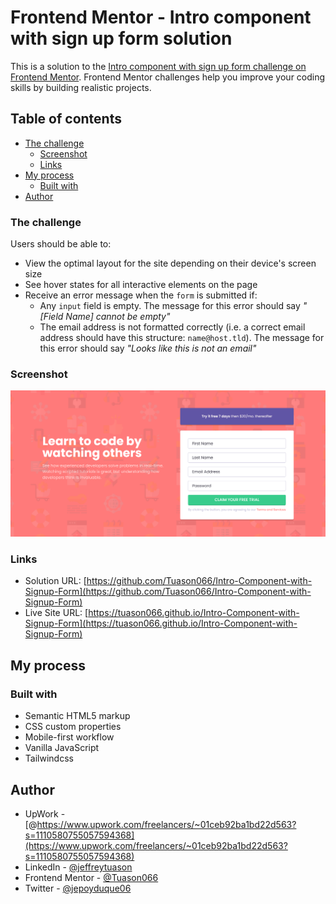 # Frontend Mentor - Intro component with sign up form solution

This is a solution to the [Intro component with sign up form challenge on Frontend Mentor](https://www.frontendmentor.io/challenges/intro-component-with-signup-form-5cf91bd49edda32581d28fd1). Frontend Mentor challenges help you improve your coding skills by building realistic projects. 

## Table of contents

- [The challenge](#the-challenge)
  - [Screenshot](#screenshot)
  - [Links](#links)
- [My process](#my-process)
  - [Built with](#built-with)
- [Author](#author)

### The challenge

Users should be able to:

- View the optimal layout for the site depending on their device's screen size
- See hover states for all interactive elements on the page
- Receive an error message when the `form` is submitted if:
  - Any `input` field is empty. The message for this error should say *"[Field Name] cannot be empty"*
  - The email address is not formatted correctly (i.e. a correct email address should have this structure: `name@host.tld`). The message for this error should say *"Looks like this is not an email"*

### Screenshot

![](./Screenshot%202022-07-07%20at%2020-42-01%20Frontend%20Mentor%20Intro%20component%20with%20sign%20up%20form.png)

### Links

- Solution URL: [https://github.com/Tuason066/Intro-Component-with-Signup-Form](https://github.com/Tuason066/Intro-Component-with-Signup-Form)
- Live Site URL: [https://tuason066.github.io/Intro-Component-with-Signup-Form](https://tuason066.github.io/Intro-Component-with-Signup-Form)

## My process

### Built with

- Semantic HTML5 markup
- CSS custom properties
- Mobile-first workflow
- Vanilla JavaScript
- Tailwindcss

## Author

- UpWork - [@https://www.upwork.com/freelancers/~01ceb92ba1bd22d563?s=1110580755057594368](https://www.upwork.com/freelancers/~01ceb92ba1bd22d563?s=1110580755057594368)
- LinkedIn - [@jeffreytuason](https://www.linkedin.com/in/jeffreytuason/)
- Frontend Mentor - [@Tuason066](https://www.frontendmentor.io/profile/tuason066)
- Twitter - [@jepoyduque06](https://www.twitter.com/jepoyduque06)